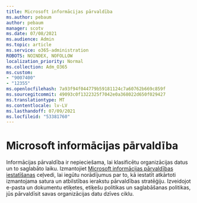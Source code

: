 ```yaml
---
title: Microsoft informācijas pārvaldība
ms.author: pebaum
author: pebaum
manager: scotv
ms.date: 07/08/2021
ms.audience: Admin
ms.topic: article
ms.service: o365-administration
ROBOTS: NOINDEX, NOFOLLOW
localization_priority: Normal
ms.collection: Adm_O365
ms.custom:
- "9007400"
- "12355"
ms.openlocfilehash: 7a93f94f044779b59181124c7a60762b669c859f
ms.sourcegitcommit: 49093c0f1322325f7042e0a368022d650f029427
ms.translationtype: MT
ms.contentlocale: lv-LV
ms.lasthandoff: 07/09/2021
ms.locfileid: "53381760"
---
```

# <a name="microsoft-information-governance"></a>Microsoft informācijas pārvaldība

Informācijas pārvaldība ir nepieciešama, lai klasificētu organizācijas datus un to saglabāto laiku. Izmantojiet [Microsoft informācijas pārvaldības iestatīšanas](https://admin.microsoft.com/AdminPortal/Home#/modernonboarding/migsetupguide) ceļvedi, lai iegūtu norādījumus par to, kā iestatīt atkārtoti izmantojama satura un atbilstības ierakstu pārvaldības stratēģiju. Izveidojot e-pasta un dokumentu etiķetes, etiķešu politikas un saglabāšanas politikas, jūs pārvaldīsit savas organizācijas datu dzīves ciklu.

